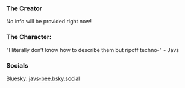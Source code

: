 ### The Creator
No info will be provided right now!
### The Character:
"I literally don’t know how to describe them but ripoff techno-"
\- Javs
### Socials
Bluesky: [javs-bee.bsky.social](https://bsky.app/profile/javs-bee.bsky.social)
